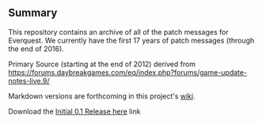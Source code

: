 ## Summary
This repository contains an archive of all of the patch messages for Everquest.  We currently have the first 17 years of patch messages (through the end of 2016).

Primary Source (starting at the end of 2012) derived from https://forums.daybreakgames.com/eq/index.php?forums/game-update-notes-live.9/

Markdown versions are forthcoming in this project's [wiki](https://github.com/xackery/patcheq/wiki). 

Download the [Initial 0.1 Release here](https://github.com/xackery/patcheq/releases/tag/0.1) link
